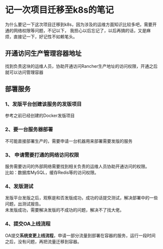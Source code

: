 # 记一次项目迁移至k8s的笔记
为什么要记一下这次项目迁移到k8s，因为涉及的运维方面知识比较多吧，需要开通的网络权限等问题，不记以下，
我担心以后忘记了，以后再搞的话，又是麻烦，直接记一下，好记性不如赖笔头。  

## 开通访问生产管理容器地址
找到负责这块的运维人员，协助开通访问Rancher生产地址的访问权限，开通之后就可以访问管理容器  

## 部署服务 
### 1、发版平台创建该服务的发版项目
参考之前已经创建的Docker发版项目  

### 2、要一台服务器部署
不可能直接部署生产的，需要申请一台机器用来部署需要发版的服务  

### 3、 申请需要打通的网络访问权限
服务需要访问的外部网络需要找到相关负责的运维人员协助开通访问的权限。  
比如：数据库MySQL，缓存Redis等的访问权限。  

### 4、发版测试
发版平台发版之后，观察是和否发版成功，成功的话提交测试，解决部署中的一些问题，出测试报告。  
未发版成功，需要解决发版的不成功的问题，解决不了找大佬。  

### 4、提交OA上线流程
OA提交**系统变更上线流程**，申请一部分流量到部署在容器的服务，运行一段时间之后，没有问题，再把流量迁移到容器。  





